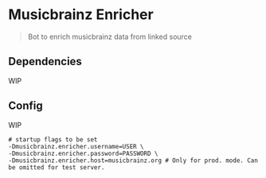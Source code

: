 # Musicbrainz Enricher

> Bot to enrich musicbrainz data from linked source

## Dependencies
WIP

## Config

WIP

```shell script
# startup flags to be set
-Dmusicbrainz.enricher.username=USER \
-Dmusicbrainz.enricher.password=PASSWORD \
-Dmusicbrainz.enricher.host=musicbrainz.org # Only for prod. mode. Can be omitted for test server.
```